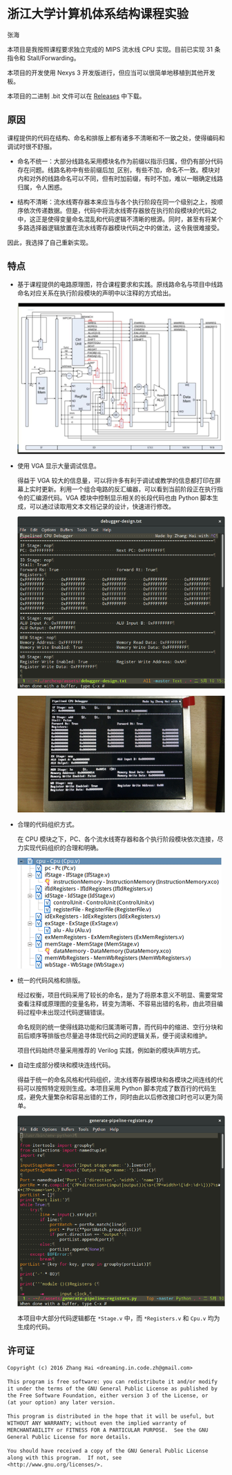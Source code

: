 # 浙江大学计算机体系结构课程实验

张海

本项目是我按照课程要求独立完成的 MIPS 流水线 CPU 实现。目前已实现 31 条指令和 Stall/Forwarding。

本项目的开发使用 Nexys 3 开发版进行，但应当可以很简单地移植到其他开发板。

本项目的二进制 .bit 文件可以在 [Releases](https://github.com/DreaminginCodeZH/archexp/releases/) 中下载。

## 原因

课程提供的代码在结构、命名和排版上都有诸多不清晰和不一致之处，使得编码和调试时很不舒服。

- 命名不统一：大部分线路名采用模块名作为前缀以指示归属，但仍有部分代码存在问题。线路名称中有些前缀后加`_`区别，有些不加，命名不一致。模块对内和对外的线路命名可以不同，但有时加前缀，有时不加，难以一眼确定线路归属，令人困惑。

- 结构不清晰：流水线寄存器本来应当与各个执行阶段在同一个级别之上，按顺序依次传递数据。但是，代码中将流水线寄存器放在执行阶段模块的代码之中，这正是使得变量命名混乱和代码逻辑不清晰的根源。同时，甚至有将某个多路选择器逻辑放置在流水线寄存器模块代码之中的做法，这令我很难接受。

因此，我选择了自己重新实现。

## 特点

- 基于课程提供的电路原理图，符合课程要求和实践。原线路命名与项目中线路命名对应关系在执行阶段模块的声明中以注释的方式给出。

    ![流水线 CPU 原理图](assets/readme/schematic.png)

- 使用 VGA 显示大量调试信息。

    得益于 VGA 较大的信息量，可以将许多有利于调试或教学的信息都打印在屏幕上实时更新。利用一个组合电路的反汇编器，可以看到当前阶段正在执行指令的汇编源代码。VGA 模块中控制显示相关的长段代码也由 Python 脚本生成，可以通过读取用文本文档记录的设计，快速进行修改。

    ![VGA 调试设计图](assets/readme/debugger-design.png)

    ![VGA 调试实现效果](assets/readme/debugger.jpg)

- 合理的代码组织方式。

    在 CPU 模块之下，PC、各个流水线寄存器和各个执行阶段模块依次连接，尽力实现代码组织的合理和明确。

    ![CPU 代码组织结构](assets/readme/organization.png)

- 统一的代码风格和排版。

    经过权衡，项目代码采用了较长的命名，是为了将原本意义不明显、需要常常查看注释或原理图的变量名称，转变为清晰、不容易出错的名称，由此项目编码过程中未出现过代码逻辑错误。

    命名规则的统一使得线路功能和归属清晰可靠，而代码中的缩进、空行分块和前后顺序等排版也尽量追寻体现代码之间的逻辑关系，便于阅读和维护。

    项目代码始终尽量采用推荐的 Verilog 实践，例如新的模块声明方式。

- 自动生成部分模块和模块连线代码。

    得益于统一的命名风格和代码组织，流水线寄存器模块和各模块之间连线的代码可以按照特定规则生成。本项目采用 Python 脚本完成了数百行的代码生成，避免大量繁杂和容易出错的工作，同时由此以后修改接口时也可以更为简单。

    ![流水线寄存器代码生成脚本](assets/readme/code-generation.png)

    本项目中大部分代码逻辑都在 `*Stage.v` 中，而 `*Registers.v` 和 `Cpu.v` 均为生成的代码。

## 许可证

```
Copyright (c) 2016 Zhang Hai <dreaming.in.code.zh@gmail.com>

This program is free software: you can redistribute it and/or modify
it under the terms of the GNU General Public License as published by
the Free Software Foundation, either version 3 of the License, or
(at your option) any later version.

This program is distributed in the hope that it will be useful, but
WITHOUT ANY WARRANTY; without even the implied warranty of
MERCHANTABILITY or FITNESS FOR A PARTICULAR PURPOSE.  See the GNU
General Public License for more details.

You should have received a copy of the GNU General Public License
along with this program.  If not, see
<http://www.gnu.org/licenses/>.
```
